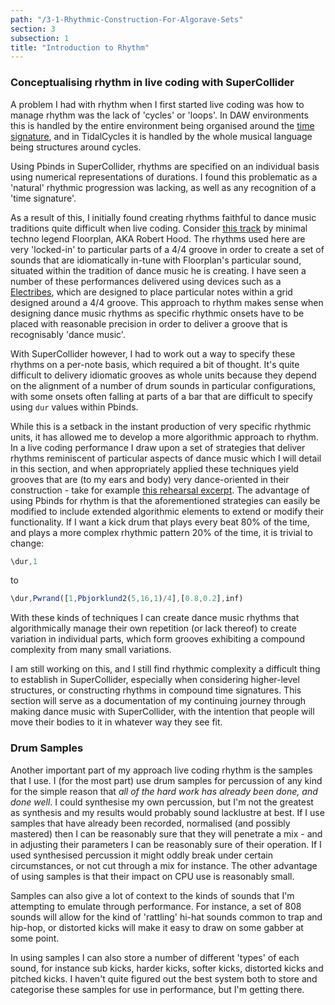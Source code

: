 ```yaml
---
path: "/3-1-Rhythmic-Construction-For-Algorave-Sets"
section: 3
subsection: 1
title: "Introduction to Rhythm"
---
```


### Conceptualising rhythm in live coding with SuperCollider

A problem I had with rhythm when I first started live coding was how to manage rhythm was the lack of 'cycles' or 'loops'. In DAW environments this is handled by the entire environment being organised around the [time signature](https://en.wikipedia.org/wiki/Time_signature), and in TidalCycles it is handled by the whole musical language being structures around cycles.

Using Pbinds in SuperCollider, rhythms are specified on an individual basis using numerical representations of durations. I found this problematic as a 'natural' rhythmic progression was lacking, as well as any recognition of a 'time signature'.

As a result of this, I initially found creating rhythms faithful to dance music traditions quite difficult when live coding. Consider [this track](https://www.youtube.com/watch?v=dsiZO6oAekE) by minimal techno legend Floorplan, AKA Robert Hood. The rhythms used here are very 'locked-in' to particular parts of a 4/4 groove in order to create a set of sounds that are idiomatically in-tune with Floorplan's particular sound, situated within the tradition of dance music he is creating. I have seen a number of these performances delivered using devices such as a [Electribes](https://upload.wikimedia.org/wikipedia/commons/1/18/Korg_Electribe_SX_(ESX-1).jpg), which are designed to place particular notes within a grid designed around a 4/4 groove. This approach to rhythm makes sense when designing dance music rhythms as specific rhythmic onsets have to be placed with reasonable precision in order to deliver a groove that is recognisably 'dance music'.

With SuperCollider however, I had to work out a way to specify these rhythms on a per-note basis, which required a bit of thought. It's quite difficult to delivery idiomatic grooves as whole units because they depend on the alignment of a number of drum sounds in particular configurations, with some onsets often falling at parts of a bar that are difficult to specify using `dur` values within Pbinds.

While this is a setback in the instant production of very specific rhythmic units, it has allowed me to develop a more algorithmic approach to rhythm. In a live coding performance I draw upon a set of strategies that deliver rhythms reminiscent of particular aspects of dance music which I will detail in this section, and when appropriately applied these techniques yield grooves that are (to my ears and body) very dance-oriented in their construction -  take for example [this rehearsal excerpt](https://soundcloud.com/co-3-4-pt/endlesswindowrehearsal_201016). The advantage of using Pbinds for rhythm is that the aforementioned strategies can easily be modified to include extended algorithmic elements to extend or modify their functionality. If I want a kick drum that plays every beat 80% of the time, and plays a more complex rhythmic pattern 20% of the time, it is trivial to change:
```javascript
\dur,1
```
to
```javascript
\dur,Pwrand([1,Pbjorklund2(5,16,1)/4],[0.8,0.2],inf)
```
With these kinds of techniques I can create dance music rhythms that algorithmically manage their own repetition (or lack thereof) to create variation in individual parts, which form grooves exhibiting a compound complexity from many small variations.

I am still working on this, and I still find rhythmic complexity a difficult thing to establish in SuperCollider, especially when considering higher-level structures, or constructing rhythms in compound time signatures. This section will serve as a documentation of my continuing journey through making dance music with SuperCollider, with the intention that people will move their bodies to it in whatever way they see fit.

### Drum Samples

Another important part of my approach live coding rhythm is the samples that I use. I (for the most part) use drum samples for percussion of any kind for the simple reason that _all of the hard work has already been done, and done well_. I could synthesise my own percussion, but I'm not the greatest as synthesis and my results would probably sound lacklustre at best. If I use samples that have already been recorded, normalised (and possibly mastered) then I can be reasonably sure that they will penetrate a mix - and in adjusting their parameters I can be reasonably sure of their operation. If I used synthesised percussion it might oddly break under certain circumstances, or not cut through a mix for instance. The other advantage of using samples is that their impact on CPU use is reasonably small.

Samples can also give a lot of context to the kinds of sounds that I'm attempting to emulate through performance. For instance, a set of 808 sounds will allow for the kind of 'rattling' hi-hat sounds common to trap and hip-hop, or distorted kicks will make it easy to draw on some gabber at some point.

In using samples I can also store a number of different 'types' of each sound, for instance sub kicks, harder kicks, softer kicks, distorted kicks and pitched kicks. I haven't quite figured out the best system both to store and categorise these samples for use in performance, but I'm getting there.

